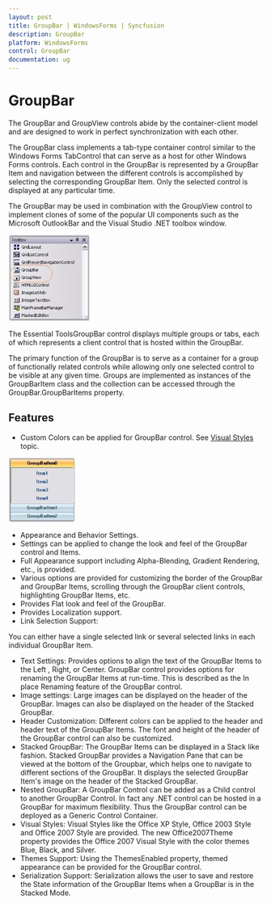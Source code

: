 ```yaml
---
layout: post
title: GroupBar | WindowsForms | Syncfusion
description: GroupBar
platform: WindowsForms
control: GroupBar
documentation: ug
---
```

# GroupBar

The GroupBar and GroupView controls abide by the container-client model and are designed to work in perfect synchronization with each other.

The GroupBar class implements a tab-type container control similar to the Windows Forms TabControl that can serve as a host for other Windows Forms controls. Each control in the GroupBar is represented by a GroupBar Item and navigation between the different controls is accomplished by selecting the corresponding GroupBar Item. Only the selected control is displayed at any particular time.

The GroupBar may be used in combination with the GroupView control to implement clones of some of the popular UI components such as the Microsoft OutlookBar and the Visual Studio .NET toolbox window.

![](Overview_images/Overview_img2.jpeg)


The Essential ToolsGroupBar control displays multiple groups or tabs, each of which represents a client control that is hosted within the GroupBar.

The primary function of the GroupBar is to serve as a container for a group of functionally related controls while allowing only one selected control to be visible at any given time. Groups are implemented as instances of the GroupBarItem class and the collection can be accessed through the GroupBar.GroupBarItems property.

## Features

* Custom Colors can be applied for GroupBar control. See [Visual Styles](/windowsforms/groupbar/visual-styles) topic.

![](Overview_images/Overview_img3.jpeg)


* Appearance and Behavior Settings.
* Settings can be applied to change the look and feel of the GroupBar control and Items.
* Full Appearance support including Alpha-Blending, Gradient Rendering, etc., is provided.
* Various options are provided for customizing the border of the GroupBar and GroupBar Items, scrolling through the GroupBar client controls, highlighting GroupBar Items, etc.
* Provides Flat look and feel of the GroupBar.
* Provides Localization support.
* Link Selection Support:

You can either have a single selected link or several selected links in each individual GroupBar Item.
* Text Settings:
Provides options to align the text of the GroupBar Items to the Left , Right, or Center. GroupBar control provides options for renaming the GroupBar Items at run-time. This is described as the In place Renaming feature of the GroupBar control.
* Image settings:
Large images can be displayed on the header of the GroupBar. Images can also be displayed on the header of the Stacked GroupBar.
* Header Customization:
Different colors can be applied to the header and header text of the GroupBar Items. The font and height of the header of the GroupBar control can also be customized.
* Stacked GroupBar:
The GroupBar Items can be displayed in a Stack like fashion. Stacked GroupBar provides a Navigation Pane that can be viewed at the bottom of the Groupbar, which helps one to navigate to different sections of the GroupBar. It displays the selected GroupBar Item's image on the header of the Stacked GroupBar.
* Nested GroupBar:
A GroupBar Control can be added as a Child control to another GroupBar Control. In fact any .NET control can be hosted in a GroupBar for maximum flexibility. Thus the GroupBar control can be deployed as a Generic Control Container.
* Visual Styles:
Visual Styles like the Office XP Style, Office 2003 Style and Office 2007 Style are provided. The new Office2007Theme property provides the Office 2007 Visual Style with the color themes Blue, Black, and Silver.
* Themes Support:
Using the ThemesEnabled property, themed appearance can be provided for the GroupBar control.
* Serialization Support:
Serialization allows the user to save and restore the State information of the GroupBar Items when a GroupBar is in the Stacked Mode.

